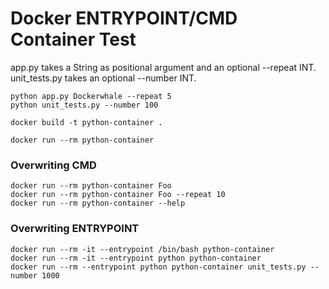 # Docker ENTRYPOINT/CMD Container Test

app.py takes a String as positional argument and an optional --repeat INT.
unit_tests.py takes an optional --number INT.

`python app.py Dockerwhale --repeat 5`  
`python unit_tests.py --number 100`

`docker build -t python-container .`

`docker run --rm python-container`

### Overwriting CMD

`docker run --rm python-container Foo`  
`docker run --rm python-container Foo --repeat 10`  
`docker run --rm python-container --help`  

### Overwriting ENTRYPOINT
`docker run --rm -it --entrypoint /bin/bash python-container`  
`docker run --rm -it --entrypoint python python-container`  
`docker run --rm --entrypoint python python-container unit_tests.py --number 1000`
